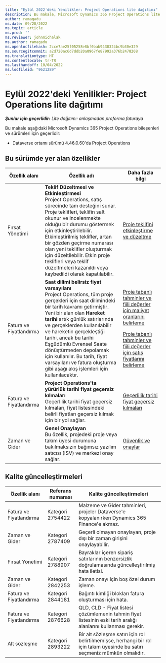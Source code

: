 ```yaml
---
title: "Eylül 2022'deki Yenilikler: Project Operations lite dağıtımı"
description: Bu makale, Microsoft Dynamics 365 Project Operations lite dağıtımının Eylül 2022 sürümünde kullanılabilen kalite güncelleştirmeleri hakkında bilgi sağlar.
author: ramagadu
ms.date: 09/28/2022
ms.topic: article
ms.prod: ''
ms.reviewer: johnmichalak
ms.author: ramagadu
ms.openlocfilehash: 2cce7ae25f05258e8bf0bab9430324bc9b30e329
ms.sourcegitcommit: a2d720ac6d7ddb20a0967fe87992a376b2478208
ms.translationtype: HT
ms.contentlocale: tr-TR
ms.lasthandoff: 10/04/2022
ms.locfileid: "9621289"
---
```

# <a name="whats-new-september-2022---project-operations-lite-deployment"></a>Eylül 2022'deki Yenilikler: Project Operations lite dağıtımı

_**Şunlar için geçerlidir:** Lite dağıtımı: anlaşmadan proforma faturaya_

Bu makale aşağıdaki Microsoft Dynamics 365 Project Operations bileşenleri ve sürümleri için geçerlidir:

- Dataverse ortamı sürümü 4.46.0.60'da Project Operations

## <a name="features-included-in-this-release"></a>Bu sürümde yer alan özellikler

| Özellik alanı | Özellik adı | Daha fazla bilgi |
| --- | --- | --- |
| Fırsat Yönetimi | **Teklif Düzeltmesi ve Etkinleştirmesi**<br>Project Operations, satış sürecinde tam desteğini sunar. Proje teklifleri, teklifin salt okunur ve incelenmekte olduğu bir durumu göstermek için etkinleştirilebilir. Etkinleştirilmiş teklifler, artan bir gözden geçirme numarası olan yeni teklifler oluşturmak için düzeltilebilir. Etkin proje teklifleri veya teklif düzeltmeleri kazanıldı veya kaybedildi olarak kapatılabilir. | [Proje teklifini etkinleştirme ve düzeltme](/dynamics365/project-operations/sales/activation-and-revision) |
| Fatura ve Fiyatlandırma | **Saat dilimi belirsiz fiyat varsayılanı**<br>Project Operations, tüm proje gerçekleri için saat dilimindeki bir tarih kavramı getirmiştir. Yeni bir alan olan **Hareket tarihi** artık günlük satırlarında ve gerçeklerden kullanılabilir ve hareketin gerçekleştiği tarihi, ancak bu tarihi Eşgüdümlü Evrensel Saate dönüştürmeden depolamak için kullanılır. Bu tarih, fiyat varsayılanı ve fatura oluşturma gibi aşağı akış işlemleri için kullanılacaktır. | <p>[Proje tabanlı tahminler ve fiili değerler için maliyet oranlarını belirleme](/dynamics365/project-operations/pro/pricing-costing/cost-price-resolution-sales)</p><p>[Proje tabanlı tahminler ve fiili değerler için satış fiyatlarını belirleme](/dynamics365/project-operations/pro/pricing-costing/sales-price-resolution-sales)</p> |
| Fatura ve Fiyatlandırma | **Project Operations'ta yürürlük tarihi fiyat geçersiz kılmaları**<br>Geçerlilik tarihi fiyat geçersiz kılmaları, fiyat listesindeki belirli fiyatları geçersiz kılmak için bir yol sağlar. | [Geçerlilik tarihi fiyat geçersiz kılmaları](/dynamics365/project-operations/pricing-costing/dateffective_price_overrides) |
| Zaman ve Gider | **Genel Onaylayan**<br>Bu özellik, projedeki proje veya takım üyesi durumuna bakılmaksızın bağımsız yazılım satıcısı (ISV) ve merkezi onay sağlar. | [Güvenlik ve onaylar](/dynamics365/project-operations/approvals/approvals-security) |

## <a name="quality-updates"></a>Kalite güncelleştirmeleri

| Özellik alanı | Referans numarası | Kalite güncelleştirmeleri |
| --- | --- | --- |
| Fatura ve Fiyatlandırma | Kategori 2754422 | Malzeme ve Gider tahminleri, projeler Dataverse'e kopyalanırken Dynamics 365 Finance'e akmaz. |
| Zaman ve Gider | Kategori 2787409 | Geçerli olmayan onaylayan, proje dışı bir zaman girişini onaylayabilir. |
| Fırsat Yönetimi | Kategori 2788907 | Bayraklar içeren sipariş satırlarının benzersizlik doğrulamasında güncelleştirilmiş hata iletisi. |
| Zaman ve Gider | Kategori 2842253 | Zaman onayı için boş özel durum işleme. |
| Fatura ve Fiyatlandırma | Kategori 2844181 | Bağıntı kimliği blokları fatura oluşturması için hata. |
| Fatura ve Fiyatlandırma | Kategori 2876628 | QLD, CLD - Fiyat listesi çözümlemenin tahmin fiyat listesinin eski tarih aralığı alanlarını kullanması gerekir. |
| Alt sözleşme | Kategori 2893222 | Bir alt sözleşme satırı için rol belirtilmemişse, herhangi bir rol için takım üyesinde bu satırı seçmeniz mümkün olmalıdır. |
